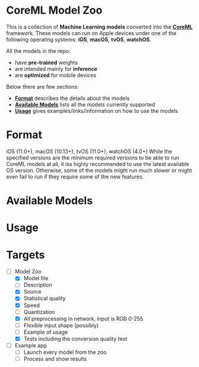 # CoreML Model Zoo

This is a collection of **Machine Learning models** converted into the [**CoreML**](https://developer.apple.com/documentation/coreml) framework. These models can run on Apple devices under one of the following operating systems: **iOS**, **macOS**, **tvOS**, **watchOS**.

All the models in the repo:
* have **pre-trained** weights
* are intended mainly for **inference**
* are **optimized** for mobile devices

Below there are few sections:
* [**Format**](#format) describes the details about the models
* [**Available Models**](#available-models) lists all the models currently supported
* [**Usage**](#usage) gives examples/links/information on how to use the models

# Format

iOS (11.0+), macOS (10.13+), tvOS (11.0+), watchOS (4.0+)
While the specified versions are the minimum required versions to be able to run CoreML models at all, it iss highly recommended to use the latest available OS version. Otherwise, some of the models might run much slower or might even fail to run if they require some of the new features.

# Available Models

# Usage

# Targets
- [ ] Model Zoo
  - [x] Model file
  - [ ] Description
  - [x] Source
  - [x] Statistical quality
  - [x] Speed
  - [ ] Quantization
  - [x] All preprocessing in network, input is RGB 0-255
  - [ ] Flexible input shape (possibly)
  - [ ] Example of usage
  - [x] Tests including the conversion quality test
- [ ] Example app
  - [ ] Launch every model from the zoo
  - [ ] Process and show results
